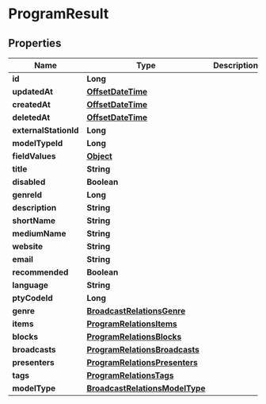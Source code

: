 

# ProgramResult

## Properties

Name | Type | Description | Notes
------------ | ------------- | ------------- | -------------
**id** | **Long** |  | 
**updatedAt** | [**OffsetDateTime**](OffsetDateTime.md) |  | 
**createdAt** | [**OffsetDateTime**](OffsetDateTime.md) |  | 
**deletedAt** | [**OffsetDateTime**](OffsetDateTime.md) |  | 
**externalStationId** | **Long** |  |  [optional]
**modelTypeId** | **Long** |  | 
**fieldValues** | [**Object**](.md) |  |  [optional]
**title** | **String** |  | 
**disabled** | **Boolean** |  |  [optional]
**genreId** | **Long** |  |  [optional]
**description** | **String** |  |  [optional]
**shortName** | **String** |  |  [optional]
**mediumName** | **String** |  |  [optional]
**website** | **String** |  |  [optional]
**email** | **String** |  |  [optional]
**recommended** | **Boolean** |  |  [optional]
**language** | **String** |  |  [optional]
**ptyCodeId** | **Long** |  |  [optional]
**genre** | [**BroadcastRelationsGenre**](BroadcastRelationsGenre.md) |  |  [optional]
**items** | [**ProgramRelationsItems**](ProgramRelationsItems.md) |  |  [optional]
**blocks** | [**ProgramRelationsBlocks**](ProgramRelationsBlocks.md) |  |  [optional]
**broadcasts** | [**ProgramRelationsBroadcasts**](ProgramRelationsBroadcasts.md) |  |  [optional]
**presenters** | [**ProgramRelationsPresenters**](ProgramRelationsPresenters.md) |  |  [optional]
**tags** | [**ProgramRelationsTags**](ProgramRelationsTags.md) |  |  [optional]
**modelType** | [**BroadcastRelationsModelType**](BroadcastRelationsModelType.md) |  |  [optional]



